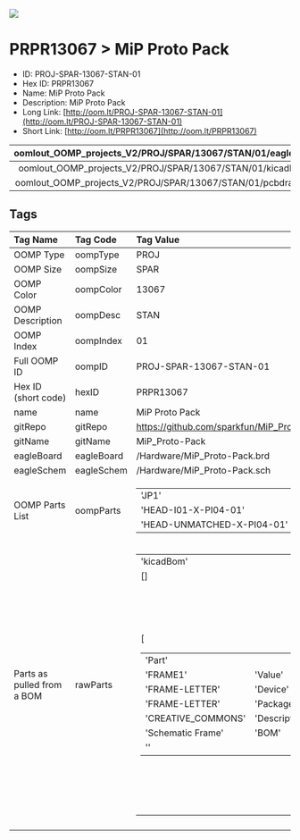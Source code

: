 


  
![][im]
# PRPR13067 > MiP Proto Pack

- ID: PROJ-SPAR-13067-STAN-01
- Hex ID: PRPR13067
- Name: MiP Proto Pack
- Description: MiP Proto Pack
- Long Link: [http://oom.lt/PROJ-SPAR-13067-STAN-01](http://oom.lt/PROJ-SPAR-13067-STAN-01)
- Short Link: [http://oom.lt/PRPR13067](http://oom.lt/PRPR13067)
  

|oomlout_OOMP_projects_V2/PROJ/SPAR/13067/STAN/01/eagleImage.png|oomlout_OOMP_projects_V2/PROJ/SPAR/13067/STAN/01/eagleSchemImage.png|oomlout_OOMP_projects_V2/PROJ/SPAR/13067/STAN/01/kicadPcb3dFront.png|oomlout_OOMP_projects_V2/PROJ/SPAR/13067/STAN/01/kicadPcb3dBack.png|
| :---: | :---: | :---: | :---: |
|oomlout_OOMP_projects_V2/PROJ/SPAR/13067/STAN/01/kicadPcb3d.png|oomlout_OOMP_projects_V2/PROJ/SPAR/13067/STAN/01/bomBack.png|oomlout_OOMP_projects_V2/PROJ/SPAR/13067/STAN/01/bomFront.png|oomlout_OOMP_projects_V2/PROJ/SPAR/13067/STAN/01/pcbdraw.svg|
|oomlout_OOMP_projects_V2/PROJ/SPAR/13067/STAN/01/pcbdrawBack.svg||||

## Tags
  

|Tag Name|Tag Code|Tag Value|
| :--- | :--- | :--- |
|OOMP Type|oompType|PROJ|
|OOMP Size|oompSize|SPAR|
|OOMP Color|oompColor|13067|
|OOMP Description|oompDesc|STAN|
|OOMP Index|oompIndex|01|
|Full OOMP ID|oompID|PROJ-SPAR-13067-STAN-01|
|Hex ID (short code)|hexID|PRPR13067|
|name|name|MiP Proto Pack|
|gitRepo|gitRepo|https://github.com/sparkfun/MiP_Proto-Pack|
|gitName|gitName|MiP_Proto-Pack|
|eagleBoard|eagleBoard|/Hardware/MiP_Proto-Pack.brd|
|eagleSchem|eagleSchem|/Hardware/MiP_Proto-Pack.sch|
|OOMP Parts List|oompParts|<table><tr><td>'JP1'</td></tr><tr><td> 'HEAD-I01-X-PI04-01'</td><td> 'JP11'</td></tr><tr><td> 'HEAD-UNMATCHED-X-PI04-01'</td></tr></table>|
|Parts as pulled from a BOM|rawParts|<table><tr><td>'kicadBom'</td></tr><tr><td> []</td><td> 'eagleBom'</td></tr><tr><td> [<table><tr><td>'Part'</td></tr><tr><td> 'FRAME1'</td><td> 'Value'</td></tr><tr><td> 'FRAME-LETTER'</td><td> 'Device'</td></tr><tr><td> 'FRAME-LETTER'</td><td> 'Package'</td></tr><tr><td> 'CREATIVE_COMMONS'</td><td> 'Description'</td></tr><tr><td> 'Schematic Frame'</td><td> 'BOM'</td></tr><tr><td> ''</td></tr></table></td><td> <table><tr><td>'Part'</td></tr><tr><td> 'JP1'</td><td> 'Value'</td></tr><tr><td> ''</td><td> 'Device'</td></tr><tr><td> 'M04PTH'</td><td> 'Package'</td></tr><tr><td> '1X04'</td><td> 'Description'</td></tr><tr><td> 'Header 4'</td><td> 'BOM'</td></tr><tr><td> ''</td></tr></table></td><td> <table><tr><td>'Part'</td></tr><tr><td> 'JP11'</td><td> 'Value'</td></tr><tr><td> ''</td><td> 'Device'</td></tr><tr><td> 'M04JST'</td><td> 'Package'</td></tr><tr><td> '1X04-1.5MM_JST'</td><td> 'Description'</td></tr><tr><td> 'Header 4'</td><td> 'BOM'</td></tr><tr><td> ''</td></tr></table></td><td> <table><tr><td>'Part'</td></tr><tr><td> 'LOGO1'</td><td> 'Value'</td></tr><tr><td> 'SFE_LOGO_NAME_FLAME.1_INCH'</td><td> 'Device'</td></tr><tr><td> 'SFE_LOGO_NAME_FLAME.1_INCH'</td><td> 'Package'</td></tr><tr><td> 'SFE_LOGO_NAME_FLAME_.1'</td><td> 'Description'</td></tr><tr><td> 'SFE Logo</td><td> name and flame'</td><td> 'BOM'</td></tr><tr><td> ''</td></tr></table></td><td> <table><tr><td>'Part'</td></tr><tr><td> 'LOGO2'</td><td> 'Value'</td></tr><tr><td> 'OSHW-LOGOS'</td><td> 'Device'</td></tr><tr><td> 'OSHW-LOGOS'</td><td> 'Package'</td></tr><tr><td> 'OSHW-LOGO-S'</td><td> 'Description'</td></tr><tr><td> 'Open Source Hardware Logo This logo indicates the piece of hardware it is found on incorporates a OSHW license and/or adheres to the definition of open source hardware found here</td></tr><tr><td> http</td></tr><tr><td>//freedomdefined.org/OSHW'</td><td> 'BOM'</td></tr><tr><td> ''</td></tr></table>]</td></tr></table>|
||||



[im]: PROJ/SPAR/13067/STAN/01/kicadPcb3d_450.png
